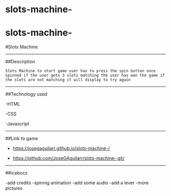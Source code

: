 # slots-machine-
# slots-machine-

 #Slots Machine 

 ---
##Description

    Slots Machine to start game user has to press the spin button once spinned if the user gets 3 slots matching the user has won the game if the slots are not matching it will display to try again

 ---

##Technology used

-HTML

-CSS

-Javascript

___

##Link to game 

- https://josegaguilarr.github.io/slots-machine-/

- https://github.com/JoseGAguilarr/slots-machine-.git/

---

##icebocx

-add credits
-spinnig animation 
-add some audio 
-add a lever 
-more pictures 
